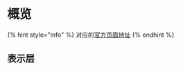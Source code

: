 # 概览

{% hint style="info" %}
对应的[官方页面地址](https://contributing.bitwarden.com/architecture/mobile-clients/overview)
{% endhint %}

## 表示层 <a href="#presentation" id="presentation"></a>
